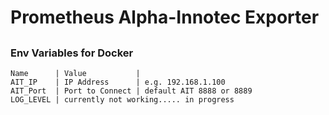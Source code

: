 # Prometheus Alpha-Innotec Exporter

## 


### Env Variables for Docker
```
Name      | Value           | 
AIT_IP    | IP Address      | e.g. 192.168.1.100
AIT_Port  | Port to Connect | default AIT 8888 or 8889
LOG_LEVEL | currently not working..... in progress

```
